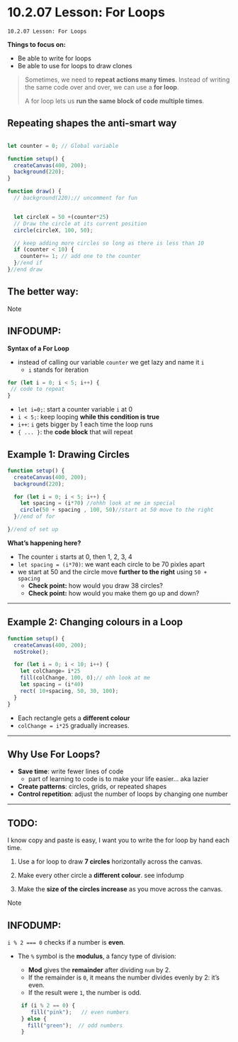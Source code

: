 # 10.2.07 Lesson: For Loops
```
10.2.07 Lesson: For Loops
```

**Things to focus on:**
* Be able to write for loops
* Be able to use for loops to draw clones




>
> Sometimes, we need to **repeat actions many times**. Instead of writing the same code over and over, we can use a **for loop**.
>
> A for loop lets us **run the same block of code multiple times**.
>


## Repeating shapes the anti-smart way


```javascript

let counter = 0; // Global variable

function setup() {
  createCanvas(400, 200);
  background(220);
}

function draw() {
  // background(220);// uncomment for fun


  let circleX = 50 +(counter*25)  
  // Draw the circle at its current position
  circle(circleX, 100, 50);

  // keep adding more circles so long as there is less than 10
  if (counter < 10) { 
    counter+= 1; // add one to the counter
  }//end if
}//end draw
```

## The better way:

> [!NOTE]
> ## INFODUMP:
> **Syntax of a For Loop**
>  * instead of calling our variable `counter` we get lazy and name it `i`
>      * `i` stands for iteration
>   ```javascript
>   for (let i = 0; i < 5; i++) { 
>    // code to repeat
>   }
>   ```
> 
> * `let i=0;`: start a counter variable `i` at 0
> * `i < 5;`: keep looping **while this condition is true**
> * `i++`: `i` gets bigger by 1 each time the loop runs
> * `{ ... }`: the **code block** that will repeat
> 


## **Example 1: Drawing Circles**

```javascript
function setup() {
  createCanvas(400, 200);
  background(220);

  for (let i = 0; i < 5; i++) {
    let spacing = (i*70) //ohhh look at me im special
    circle(50 + spacing , 100, 50)//start at 50 move to the right
  }//end of for

}//end of set up
```

**What’s happening here?**

* The counter `i` starts at 0, then 1, 2, 3, 4
* `let spacing = (i*70)`: we want each circle to be 70 pixles apart 
* we start at 50 and the circle move **further to the right** using `50 + spacing`
    * **Check point:** how would you draw 38 circles?
    * **Check point:** how would you make them go up and down?

---

## **Example 2: Changing colours in a Loop**

```javascript
function setup() {
  createCanvas(400, 200);
  noStroke();

  for (let i = 0; i < 10; i++) {
    let colChange= i*25
    fill(colChange, 100, 0);// ohh look at me
    let spacing = (i*40)
    rect( 10+spacing, 50, 30, 100);
  }
}
```

* Each rectangle gets a **different colour**
* `colChange = i*25` gradually increases. 
---

## **Why Use For Loops?**

* **Save time**: write fewer lines of code
    * part of learning to code is to make your life easier... aka lazier
* **Create patterns**: circles, grids, or repeated shapes
* **Control repetition**: adjust the number of loops by changing one number

---

## TODO:

I know copy and paste is easy, I want you to write the for loop by hand each time.

1. Use a for loop to draw **7 circles** horizontally across the canvas.
2. Make every other circle a **different colour**. see infodump

3. Make the **size of the circles increase** as you move across the canvas.

> [!NOTE]
> ## INFODUMP:
>
> `i % 2 === 0` checks if a number is **even**.
>
> * The `%` symbol is the **modulus**, a fancy type of division:
>
>   * **Mod** gives the **remainder** after dividing `num` by 2.
>   * If the remainder is `0`, it means the number divides evenly by 2: it’s even.
>   * If the result were `1`, the number is odd.
>
>
>   ```js
>    if (i % 2 == 0) {
>       fill("pink");   // even numbers
>    } else {
>      fill("green");  // odd numbers
>    }

